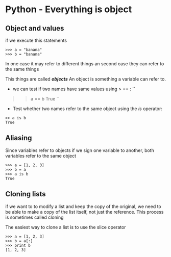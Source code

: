 # Python - Everything is object

## Object and values
if we execute this statements
```
>>> a = "banana"
>>> b = "banana"
```
In one case it may refer to different things an second case they can refer to the same things 

This things are called ***objects*** An object is something a variable can refer to. 

- we can test if two names have same values using > == :
``
>> a == b
True
``
- Test whether two names refer to the same object using the *is* operator:
```
>> a is b
True
```
## Aliasing
Since variables refer to objects if we sign one variable to another, both variables refer to the same object

```
>>> a = [1, 2, 3]
>>> b = a
>>> a is b
True

```
## Cloning lists
if we want to to modify a list and keep the copy of the original, we need to be able to make a copy of the list itself, not just the reference. This process is sometimes called cloning

The easiest way to clone a list is to use the slice operator
```
>>> a = [1, 2, 3]
>>> b = a[:]
>>> print b
[1, 2, 3]
